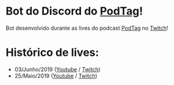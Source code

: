 # Bot do Discord do [PodTag](https://podtag.com.br)!

Bot desenvolvido durante as lives do podcast [PodTag](https://podtag.com.br) no [Twitch](https://www.twitch.tv/everag)!

# Histórico de lives:

- 03/Junho/2019 ([Youtube](https://www.youtube.com/watch?v=VAhUplMbK54) / [Twitch](https://www.twitch.tv/videos/434121705))
- 25/Maio/2019 ([Youtube](https://www.youtube.com/watch?v=lmfEMRFi9Rs) / [Twitch](https://www.twitch.tv/videos/430851503))
